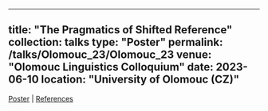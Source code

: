 
---
title: "The Pragmatics of Shifted Reference"
collection: talks
type: "Poster"
permalink: /talks/Olomouc_23/Olomouc_23
venue: "Olomouc Linguistics Colloquium"
date: 2023-06-10
location: "University of Olomouc (CZ)"
---

[Poster](./GLOW23_poster_v2.pdf) | [References](GLOW23_poster_Refs.pdf)
